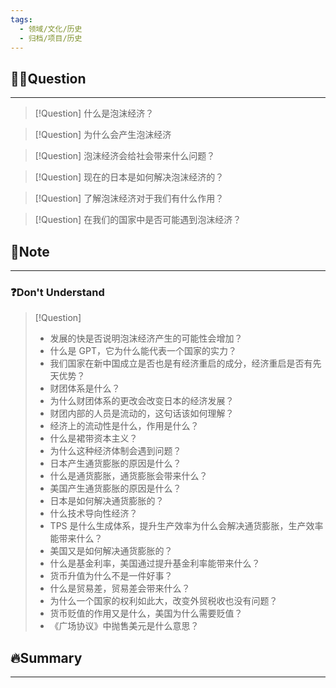 ```yaml
---
tags:
  - 领域/文化/历史
  - 归档/项目/历史
---
```


## 🙋‍♀️Question

---

> [!Question] 什么是泡沫经济？

> [!Question] 为什么会产生泡沫经济

> [!Question] 泡沫经济会给社会带来什么问题？

> [!Question] 现在的日本是如何解决泡沫经济的？

> [!Question] 了解泡沫经济对于我们有什么作用？

> [!Question] 在我们的国家中是否可能遇到泡沫经济？

## 📝Note

---

### ❓Don't Understand

> [!Question]  
> - 发展的快是否说明泡沫经济产生的可能性会增加？
> - 什么是 GPT，它为什么能代表一个国家的实力？
> - 我们国家在新中国成立是否也是有经济重启的成分，经济重启是否有先天优势？
> - 财团体系是什么？
> - 为什么财团体系的更改会改变日本的经济发展？
> - 财团内部的人员是流动的，这句话该如何理解？
> - 经济上的流动性是什么，作用是什么？
> - 什么是裙带资本主义？
> - 为什么这种经济体制会遇到问题？
> - 日本产生通货膨胀的原因是什么？
> - 什么是通货膨胀，通货膨胀会带来什么？
> - 美国产生通货膨胀的原因是什么？
> - 日本是如何解决通货膨胀的？
> - 什么技术导向性经济？
> - TPS 是什么生成体系，提升生产效率为什么会解决通货膨胀，生产效率能带来什么？
> - 美国又是如何解决通货膨胀的？
> - 什么是基金利率，美国通过提升基金利率能带来什么？
> - 货币升值为什么不是一件好事？
> - 什么是贸易差，贸易差会带来什么？
> - 为什么一个国家的权利如此大，改变外贸税收也没有问题？
> - 货币贬值的作用又是什么，美国为什么需要贬值？
> - 《广场协议》中抛售美元是什么意思？

## 🔥Summary

---
